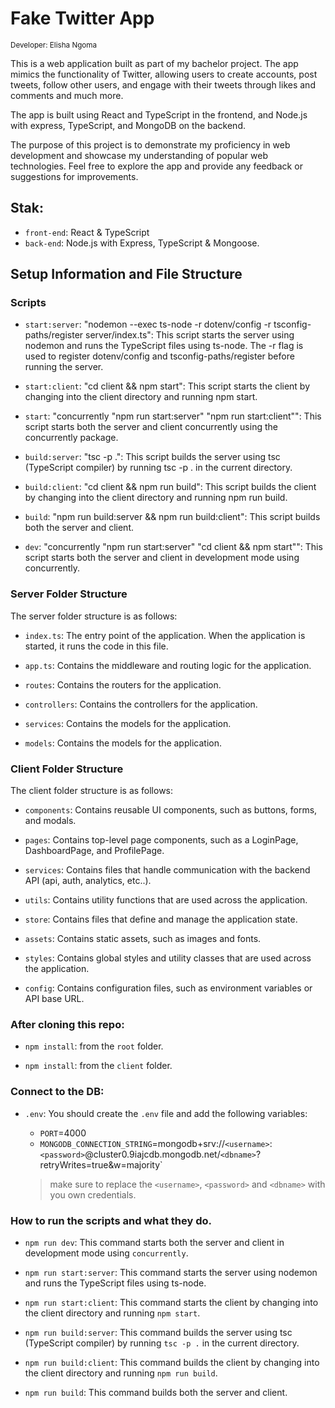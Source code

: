 # Fake Twitter App
<sub>Developer: Elisha Ngoma</sub>

This is a web application built as part of my bachelor project. The app mimics the functionality of Twitter, allowing users to create accounts, post tweets, follow other users, and engage with their tweets through likes and comments and much more.

The app is built using React and TypeScript in the frontend, and Node.js with express, TypeScript, and MongoDB on the backend.

The purpose of this project is to demonstrate my proficiency in web development and showcase my understanding of popular web technologies. Feel free to explore the app and provide any feedback or suggestions for improvements. 


## Stak:

- `front-end`: React & TypeScript
- `back-end`: Node.js with Express, TypeScript & Mongoose.


## Setup Information and File Structure

### Scripts

- `start:server`: "nodemon --exec ts-node -r dotenv/config -r tsconfig-paths/register server/index.ts": 
This script starts the server using nodemon and runs the TypeScript files using ts-node. The -r flag is used to 
register dotenv/config and tsconfig-paths/register before running the server.

- `start:client`: "cd client && npm start": This script starts the client by changing into the client directory and running npm start.

- `start`: "concurrently \"npm run start:server\" \"npm run start:client\"": This script starts both the server and client concurrently using the concurrently package.

- `build:server`: "tsc -p .": This script builds the server using tsc (TypeScript compiler) by running tsc -p . in the current directory.

- `build:client`: "cd client && npm run build": This script builds the client by changing into the client directory and running npm run build.

- `build`: "npm run build:server && npm run build:client": This script builds both the server and client.

- `dev`: "concurrently \"npm run start:server\" \"cd client && npm start\"": This script starts both the server and client in development mode using concurrently.


### Server Folder Structure

The server folder structure is as follows:

- `index.ts`: The entry point of the application. When the application is started, it runs the code in this file.

- `app.ts`: Contains the middleware and routing logic for the application.

- `routes`: Contains the routers for the application.

- `controllers`: Contains the controllers for the application.

- `services`: Contains the models for the application.

- `models`: Contains the models for the application.



### Client Folder Structure

The client folder structure is as follows:

- `components`: Contains reusable UI components, such as buttons, forms, and modals.

- `pages`: Contains top-level page components, such as a LoginPage, DashboardPage, and ProfilePage.

- `services`: Contains files that handle communication with the backend API (api, auth, analytics, etc..).

- `utils`: Contains utility functions that are used across the application.

- `store`: Contains files that define and manage the application state.

- `assets`: Contains static assets, such as images and fonts.

- `styles`: Contains global styles and utility classes that are used across the application.

- `config`: Contains configuration files, such as environment variables or API base URL.


### After cloning this repo:

- `npm install`: from the `root` folder.

- `npm install`: from the `client` folder.


### Connect to the DB:

- `.env`: You should create the `.env` file and add the following variables:
    - `PORT`=4000
    - `MONGODB_CONNECTION_STRING`=mongodb+srv://`<username>`:`<password>`@cluster0.9iajcdb.mongodb.net/`<dbname>`?retryWrites=true&w=majority`
    
   > make sure to replace the `<username>`, `<password>` and `<dbname>` with you own credentials.


### How to run the scripts and what they do.

- `npm run dev`: This command starts both the server and client in development mode using `concurrently`.

- `npm run start:server`: This command starts the server using nodemon and runs the TypeScript files using ts-node.

- `npm run start:client`: This command starts the client by changing into the client directory and running `npm start`.

- `npm run build:server`: This command builds the server using tsc (TypeScript compiler) by running `tsc -p .` in the current directory.

- `npm run build:client`: This command builds the client by changing into the client directory and running `npm run build`.

- `npm run build`: This command builds both the server and client.